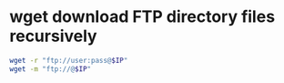 # wget download FTP directory files recursively
```bash
wget -r "ftp://user:pass@$IP"
wget -m "ftp://@$IP"
```
